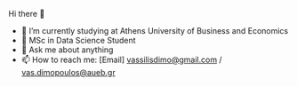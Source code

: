 Hi there 👋

- 🔭 I’m currently studying at Athens University of Business and Economics
- 🌱 MSc in Data Science Student
- 💬 Ask me about anything
- 📫 How to reach me: [Email] vassilisdimo@gmail.com / vas.dimopoulos@aueb.gr
